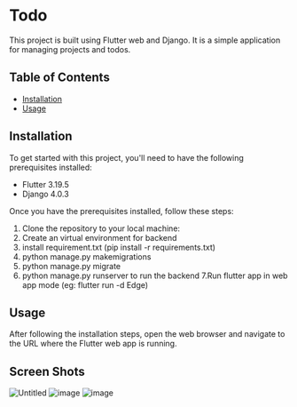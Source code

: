 # Todo

This project is built using Flutter web and Django. It is a simple application for managing projects and todos.

## Table of Contents

- [Installation](#installation)
- [Usage](#usage)

## Installation

To get started with this project, you'll need to have the following prerequisites installed:

- Flutter 3.19.5
- Django 4.0.3

Once you have the prerequisites installed, follow these steps:

1. Clone the repository to your local machine:
2. Create an virtual environment for backend
3. install requirement.txt (pip install -r requirements.txt)
4. python manage.py makemigrations
5. python manage.py migrate
6. python manage.py runserver to run the backend
7.Run flutter app in web app mode (eg: flutter run -d Edge)

## Usage

After following the installation steps, open the web browser and navigate to the URL where the Flutter web app is running.

## Screen Shots

![Untitled](https://github.com/Ajn7/Todo/assets/109603924/e48e69dd-cfd4-4943-b5e6-abcdcf2a74d5)
![image](https://github.com/Ajn7/Todo/assets/109603924/35423588-bb3b-4136-a893-3c284b204e16)
![image](https://github.com/Ajn7/Todo/assets/109603924/c8ff61c2-05a0-47e5-acea-a74e1ad25d81)






   
